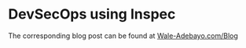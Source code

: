 # DevSecOps using Inspec
The corresponding blog post can be found at [Wale-Adebayo.com/Blog](https://Wale-Adebayo.com/blog/2019/9/1/devsecops)